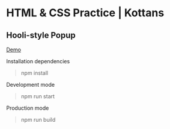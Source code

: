 # HTML & CSS Practice | Kottans

## Hooli-style Popup

[Demo](https://crealime.github.io/html-css-popup/dist)

Installation dependencies
> npm install

Development mode
> npm run start

Production mode
> npm run build